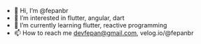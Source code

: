 - 👋 Hi, I’m @fepanbr
- 👀 I’m interested in flutter, angular, dart
- 🌱 I’m currently learning flutter, reactive programming
- 📫 How to reach me devfepan@gmail.com, velog.io/@fepanbr


<!---
fepanbr/fepanbr is a ✨ special ✨ repository because its `README.md` (this file) appears on your GitHub profile.
You can click the Preview link to take a look at your changes.
--->
